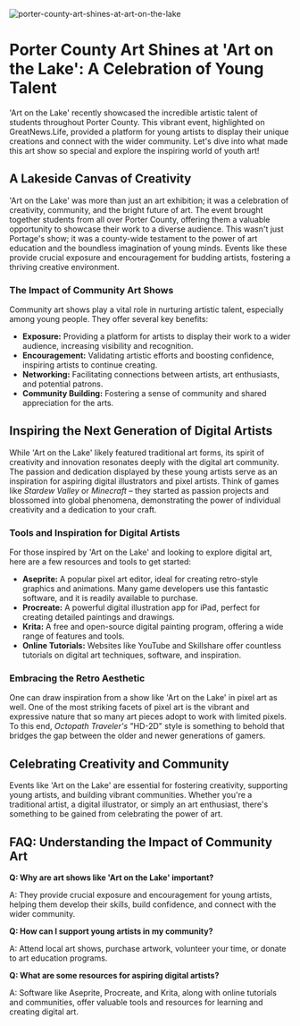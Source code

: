 ![porter-county-art-shines-at-art-on-the-lake](https://images.pexels.com/photos/7898627/pexels-photo-7898627.jpeg?auto=compress&cs=tinysrgb&fit=crop&h=627&w=1200)

# Porter County Art Shines at 'Art on the Lake': A Celebration of Young Talent

'Art on the Lake' recently showcased the incredible artistic talent of students throughout Porter County. This vibrant event, highlighted on GreatNews.Life, provided a platform for young artists to display their unique creations and connect with the wider community. Let's dive into what made this art show so special and explore the inspiring world of youth art!

## A Lakeside Canvas of Creativity

'Art on the Lake' was more than just an art exhibition; it was a celebration of creativity, community, and the bright future of art. The event brought together students from all over Porter County, offering them a valuable opportunity to showcase their work to a diverse audience. This wasn't just Portage's show; it was a county-wide testament to the power of art education and the boundless imagination of young minds. Events like these provide crucial exposure and encouragement for budding artists, fostering a thriving creative environment.

### The Impact of Community Art Shows

Community art shows play a vital role in nurturing artistic talent, especially among young people. They offer several key benefits:

*   **Exposure:** Providing a platform for artists to display their work to a wider audience, increasing visibility and recognition.
*   **Encouragement:** Validating artistic efforts and boosting confidence, inspiring artists to continue creating.
*   **Networking:** Facilitating connections between artists, art enthusiasts, and potential patrons.
*   **Community Building:** Fostering a sense of community and shared appreciation for the arts.

## Inspiring the Next Generation of Digital Artists

While 'Art on the Lake' likely featured traditional art forms, its spirit of creativity and innovation resonates deeply with the digital art community. The passion and dedication displayed by these young artists serve as an inspiration for aspiring digital illustrators and pixel artists. Think of games like *Stardew Valley* or *Minecraft* – they started as passion projects and blossomed into global phenomena, demonstrating the power of individual creativity and a dedication to your craft.

### Tools and Inspiration for Digital Artists

For those inspired by 'Art on the Lake' and looking to explore digital art, here are a few resources and tools to get started:

*   **Aseprite:** A popular pixel art editor, ideal for creating retro-style graphics and animations. Many game developers use this fantastic software, and it is readily available to purchase. 
*   **Procreate:** A powerful digital illustration app for iPad, perfect for creating detailed paintings and drawings.
*   **Krita:** A free and open-source digital painting program, offering a wide range of features and tools.
*   **Online Tutorials:** Websites like YouTube and Skillshare offer countless tutorials on digital art techniques, software, and inspiration.

### Embracing the Retro Aesthetic

One can draw inspiration from a show like 'Art on the Lake' in pixel art as well. One of the most striking facets of pixel art is the vibrant and expressive nature that so many art pieces adopt to work with limited pixels. To this end, *Octopath Traveler's* "HD-2D" style is something to behold that bridges the gap between the older and newer generations of gamers.

## Celebrating Creativity and Community

Events like 'Art on the Lake' are essential for fostering creativity, supporting young artists, and building vibrant communities. Whether you're a traditional artist, a digital illustrator, or simply an art enthusiast, there's something to be gained from celebrating the power of art.

## FAQ: Understanding the Impact of Community Art

**Q: Why are art shows like 'Art on the Lake' important?**

A: They provide crucial exposure and encouragement for young artists, helping them develop their skills, build confidence, and connect with the wider community.

**Q: How can I support young artists in my community?**

A: Attend local art shows, purchase artwork, volunteer your time, or donate to art education programs.

**Q: What are some resources for aspiring digital artists?**

A: Software like Aseprite, Procreate, and Krita, along with online tutorials and communities, offer valuable tools and resources for learning and creating digital art.
